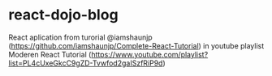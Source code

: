# react-dojo-blog
React aplication from turorial @iamshaunjp (https://github.com/iamshaunjp/Complete-React-Tutorial)
in youtube playlist Moderen React Tutorial (https://www.youtube.com/playlist?list=PL4cUxeGkcC9gZD-Tvwfod2gaISzfRiP9d)
